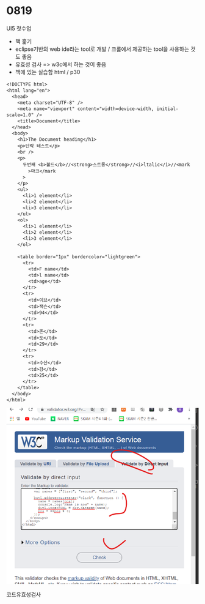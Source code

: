 # 0819

 UI5 첫수업

* 책 훑기
* eclipse기반의 web ide라는 tool로 개발 / 크롬에서 제공하는 tool을 사용하는 것도 좋음  
* 유효성 검사 =&gt; w3c에서 하는 것이 좋음 
* 책에 있는 실습함 html / p30

```text
<!DOCTYPE html>
<html lang="en">
  <head>
    <meta charset="UTF-8" />
    <meta name="viewport" content="width=device-width, initial-scale=1.0" />
    <title>Document</title>
  </head>
  <body>
    <h1>The Document heading</h1>
    <p>단락 테스트</p>
    <br />
    <p>
      두번째 <b>볼드</b>//<strong>스트롱</strong>//<i>ltalic</i>//<mark
        >마크</mark
      >
    </p>
    <ul>
      <li>1 element</li>
      <li>2 element</li>
      <li>3 element</li>
    </ul>
    <ol>
      <li>1 element</li>
      <li>2 element</li>
      <li>3 element</li>
    </ol>

    <table border="1px" bordercolor="lightgreen">
      <tr>
        <td>F name</td>
        <td>l name</td>
        <td>age</td>
      </tr>
      <tr>
        <td>이브</td>
        <td>잭슨</td>
        <td>94</td>
      </tr>
      <tr>
        <td>존</td>
        <td>도</td>
        <td>29</td>
      </tr>
      <tr>
        <td>수산</td>
        <td>강</td>
        <td>25</td>
      </tr>
    </table>
  </body>
</html>
```

![](../../../.gitbook/assets/image%20%28287%29.png)

코드유효성검사



